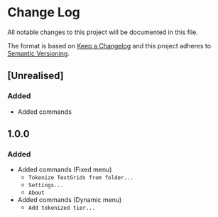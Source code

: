 # Change Log
All notable changes to this project will be documented in this file.

The format is based on [Keep a Changelog](http://keepachangelog.com/)
and this project adheres to [Semantic Versioning](http://semver.org/).


## [Unrealised]

### Added
  - Added commands

## 1.0.0

### Added
  - Added commands (Fixed menu)
    - `Tokenize TextGrids from folder...`
    - `Settings...`
    - `About`
  - Added commands (Dynamic menu)
    - `Add tokenized tier...`